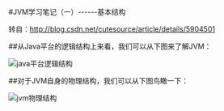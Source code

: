  #JVM学习笔记（一）------基本结构 
 
 转自：http://blog.csdn.net/cutesource/article/details/5904501
 
 ##从Java平台的逻辑结构上来看，我们可以从下图来了解JVM：
 
![java平台逻辑结构](http://hi.csdn.net/attachment/201009/25/0_1285381196kc7N.gif)

##对于JVM自身的物理结构，我们可以从下图鸟瞰一下：

![jvm物理结构](http://hi.csdn.net/attachment/201009/25/0_1285381395C6iW.gif)

